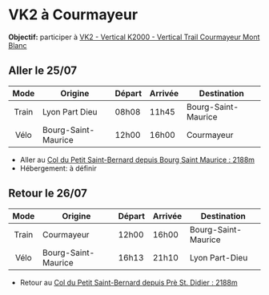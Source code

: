 # VK2 à Courmayeur

**Objectif:** participer à [VK2 - Vertical K2000 - Vertical Trail Courmayeur Mont Blanc](https://www.verticaltrailcourmayeurmontblanc.com/en/vk2-vertical-k2000/)

## Aller le 25/07

| Mode  | Origine             | Départ | Arrivée | Destination         |
| :---: | ------------------- | ------ | ------- | ------------------- |
| Train | Lyon Part Dieu      | 08h08  | 11h45   | Bourg-Saint-Maurice |
| Vélo  | Bourg-Saint-Maurice | 12h00  | 16h00   | Courmayeur          |

- Aller au [Col du Petit Saint-Bernard depuis Bourg Saint Maurice : 2188m](https://www.cols-cyclisme.com/massif-du-mont-blanc/france/col-du-petit-saint-bernard-depuis-bourg-saint-maurice-c301.htm)
- Hébergement: à définir

## Retour le 26/07

| Mode  | Origine             | Départ | Arrivée | Destination         |
| :---: | ------------------- | ------ | ------- | ------------------- |
| Train | Courmayeur          | 12h00  | 16h00   | Bourg-Saint-Maurice |
| Vélo  | Bourg-Saint-Maurice | 16h13  | 21h10   | Lyon Part-Dieu      |

- Retour au [Col du Petit Saint-Bernard depuis Prè St. Didier : 2188m](https://www.cols-cyclisme.com/massif-du-mont-blanc/italie/col-du-petit-saint-bernard-depuis-pre-st-didier-c1154.htm)
